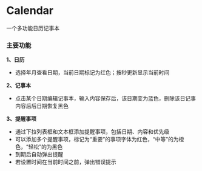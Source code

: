 # Calendar
一个多功能日历记事本

### 主要功能
**1、日历**
+ 选择年月查看日期，当前日期标记为红色；按秒更新显示当前时间

**2、记事本**
+ 点击某个日期编辑记事本，输入内容保存后，该日期变为蓝色，删除该日记事内容后后日期恢复黑色

**3、提醒事项**
+ 通过下拉列表框和文本框添加提醒事项，包括日期、内容和优先级
+ 可以添加多个提醒事项，标记为“重要”的事项字体为红色，“中等”的为橙色，“轻松”的为黑色
+ 到期后自动弹出提醒
+ 若设置时间在当前时间之前，弹出错误提示
